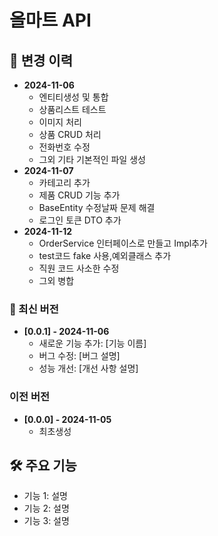 # 올마트 API
## 📝 변경 이력

- **2024-11-06**
  - 엔티티생성 및 통합
  - 상품리스트 테스트
  - 이미지 처리
  - 상품 CRUD 처리
  - 전화번호 수정
  - 그외 기타 기본적인 파일 생성
- **2024-11-07**
  - 카테고리 추가
  - 제품 CRUD 기능 추가
  - BaseEntity 수정날짜 문제 해결
  - 로그인 토큰 DTO 추가
- **2024-11-12**
  - OrderService 인터페이스로 만들고 Impl추가
  - test코드 fake 사용,예외클래스 추가
  - 직원 코드 사소한 수정
  - 그외 병합
### 🚀 최신 버전

- **[0.0.1] - 2024-11-06**
  - 새로운 기능 추가: [기능 이름]
  - 버그 수정: [버그 설명]
  - 성능 개선: [개선 사항 설명]

### 이전 버전

- **[0.0.0] - 2024-11-05**
  - 최초생성
  

## 🛠️ 주요 기능

- 기능 1: 설명
- 기능 2: 설명
- 기능 3: 설명

